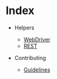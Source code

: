 # Index

- Helpers
  - [WebDriver](webdriver.md)
  - [REST](rest.md)

- Contributing
  - [Guidelines](guidelines.md)
